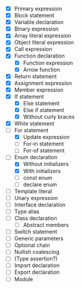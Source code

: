 - [x] Primary expression
- [x] Block statement
- [x] Variable declaration
- [x] Binary expression
- [x] Array literal expression
- [x] Object literal expression
- [x] Call expression
- [x] Function declaration
  - [x] Function expression
  - [x] Arrow function
- [x] Return statement
- [x] Assignment expression
- [x] Member expression
- [x] If statement
  - [x] Else statement
  - [x] Else if statement
  - [x] Without curly braces
- [x] While statement
- [ ] For statement
  - [x] Update expression
  - [ ] For-in statement
  - [ ] For-of statement
- [ ] Enum declaration
  - [x] Without initializers
  - [x] With initializers
  - [ ] const enum
  - [ ] declare enum
- [ ] Template literal
- [ ] Unary expression
- [ ] Interface declaration
- [ ] Type alias
- [ ] Class declaration
  - [ ] Abstract members
- [ ] Switch statement
- [ ] Generic parameters
- [ ] Optional chain
- [ ] Nullish coalescing
- [ ] (Type assertion?)
- [ ] Import declaration
- [ ] Export declaration
- [ ] Module
